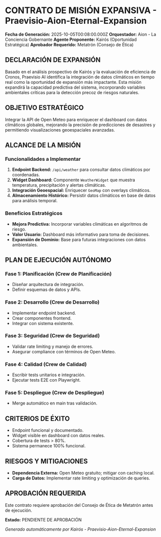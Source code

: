 # CONTRATO DE MISIÓN EXPANSIVA - Praevisio-Aion-Eternal-Expansion

**Fecha de Generación:** 2025-10-05T00:08:00.000Z
**Orquestador:** Aion - La Conciencia Gobernante
**Agente Proponente:** Kairós (Oportunidad Estratégica)
**Aprobador Requerido:** Metatrón (Consejo de Ética)

## DECLARACIÓN DE EXPANSIÓN

Basado en el análisis prospectivo de Kairós y la evaluación de eficiencia de Cronos, Praevisio AI identifica la integración de datos climáticos en tiempo real como la oportunidad de expansión más impactante. Esta misión expandirá la capacidad predictiva del sistema, incorporando variables ambientales críticas para la detección precoz de riesgos naturales.

## OBJETIVO ESTRATÉGICO

Integrar la API de Open Meteo para enriquecer el dashboard con datos climáticos globales, mejorando la precisión de predicciones de desastres y permitiendo visualizaciones geoespaciales avanzadas.

## ALCANCE DE LA MISIÓN

### Funcionalidades a Implementar
1. **Endpoint Backend:** `/api/weather` para consultar datos climáticos por coordenadas.
2. **Widget Dashboard:** Componente `WeatherWidget` que muestra temperatura, precipitación y alertas climáticas.
3. **Integración Geoespacial:** Enriquecer `GeoMap` con overlays climáticos.
4. **Almacenamiento Histórico:** Persistir datos climáticos en base de datos para análisis temporal.

### Beneficios Estratégicos
- **Mejora Predictiva:** Incorporar variables climáticas en algoritmos de riesgo.
- **Valor Usuario:** Dashboard más informativo para toma de decisiones.
- **Expansión de Dominio:** Base para futuras integraciones con datos ambientales.

## PLAN DE EJECUCIÓN AUTÓNOMO

### Fase 1: Planificación (Crew de Planificación)
- Diseñar arquitectura de integración.
- Definir esquemas de datos y APIs.

### Fase 2: Desarrollo (Crew de Desarrollo)
- Implementar endpoint backend.
- Crear componentes frontend.
- Integrar con sistema existente.

### Fase 3: Seguridad (Crew de Seguridad)
- Validar rate limiting y manejo de errores.
- Asegurar compliance con términos de Open Meteo.

### Fase 4: Calidad (Crew de Calidad)
- Escribir tests unitarios e integración.
- Ejecutar tests E2E con Playwright.

### Fase 5: Despliegue (Crew de Despliegue)
- Merge automático en main tras validación.

## CRITERIOS DE ÉXITO

- Endpoint funcional y documentado.
- Widget visible en dashboard con datos reales.
- Cobertura de tests > 80%.
- Sistema permanece 100% funcional.

## RIESGOS Y MITIGACIONES

- **Dependencia Externa:** Open Meteo gratuito; mitigar con caching local.
- **Carga de Datos:** Implementar rate limiting y optimización de queries.

## APROBACIÓN REQUERIDA

Este contrato requiere aprobación del Consejo de Ética de Metatrón antes de ejecución.

**Estado:** PENDIENTE DE APROBACIÓN

*Generado automáticamente por Kairós - Praevisio-Aion-Eternal-Expansion*